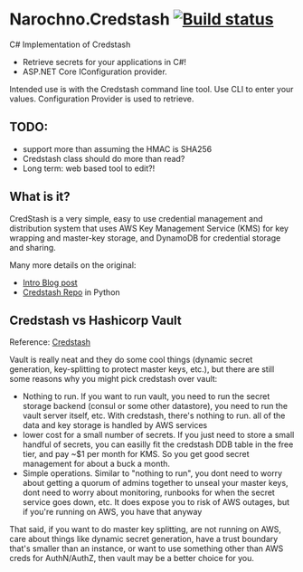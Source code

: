 # Narochno.Credstash [![Build status](https://ci.appveyor.com/api/projects/status/pqayx3gcxqlgpjsv/branch/master?svg=true)](https://ci.appveyor.com/project/Narochno/narochno-credstash/branch/master)

C# Implementation of Credstash

* Retrieve secrets for your applications in C#!
* ASP.NET Core IConfiguration provider.

Intended use is with the Credstash command line tool.  Use CLI to enter your values.  Configuration Provider is used to retrieve.

## TODO:

* support more than assuming the HMAC is SHA256
* Credstash class should do more than read?
* Long term: web based tool to edit?!

## What is it?

CredStash is a very simple, easy to use credential management and distribution system that uses AWS Key Management Service (KMS) for key wrapping and master-key storage, and DynamoDB for credential storage and sharing.

Many more details on the original:

* [Intro Blog post](https://blog.fugue.co/2015-04-21-aws-kms-secrets.html)
* [Credstash Repo](https://github.com/fugue/credstash) in Python

## Credstash vs Hashicorp Vault

Reference: [Credstash](https://github.com/fugue/credstash/issues/60)

Vault is really neat and they do some cool things (dynamic secret generation, key-splitting to protect master keys, etc.), but there are still some reasons why you might pick credstash over vault:

* Nothing to run. If you want to run vault, you need to run the secret storage backend (consul or some other datastore), you need to run the vault server itself, etc. With credstash, there's nothing to run. all of the data and key storage is handled by AWS services
* lower cost for a small number of secrets. If you just need to store a small handful of secrets, you can easilly fit the credstash DDB table in the free tier, and pay ~$1 per month for KMS. So you get good secret management for about a buck a month.
* Simple operations. Similar to "nothing to run", you dont need to worry about getting a quorum of admins together to unseal your master keys, dont need to worry about monitoring, runbooks for when the secret service goes down, etc. It does expose you to risk of AWS outages, but if you're running on AWS, you have that anyway

That said, if you want to do master key splitting, are not running on AWS, care about things like dynamic secret generation, have a trust boundary that's smaller than an instance, or want to use something other than AWS creds for AuthN/AuthZ, then vault may be a better choice for you.
